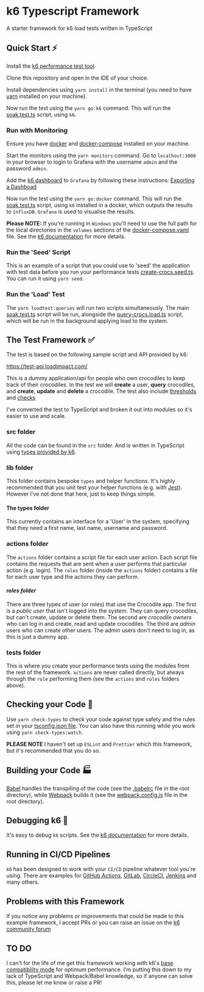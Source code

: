 # k6 Typescript Framework
A starter framework for k6 load tests written in TypeScript

## Quick Start :zap:

Install the [k6 performance test tool](https://docs.k6.io/docs/installation).

Clone this repository and open in the IDE of your choice.

Install dependencies using `yarn install` in the terminal (you need to have [yarn](https://yarnpkg.com/getting-started/install) installed on your machine).

Now run the test using the `yarn go:k6` command. This will run the [soak.test.ts](/src/tests/soak.test.ts) script, using `k6`.

### Run with Monitoring 

Ensure you have [docker](https://www.docker.com/products/docker-desktop) and [docker-compose](https://docs.docker.com/compose/install/) installed on your machine.

Start the monitors using the `yarn monitors` command. Go to `localhost:3000` in your browser to login to Grafana with the username `admin` and the password `admin`.

Add the [k6 dashboard](https://grafana.com/grafana/dashboards/2587) to `Grafana` by following these instructions: [Exporting a Dashboad](https://grafana.com/docs/grafana/latest/reference/export_import/)

Now run the test using the `yarn go:docker` command. This will run the [soak.test.ts](/src/tests/soak.test.ts) script, using `k6` installed in a docker, which outputs the results to `influxDB`. `Grafana` is used to visualise the results.

**Please NOTE:** If you're running in `Windows` you'll need to use the full path for the local directories in the `volumes` sections of the [docker-compose.yaml](docker-compose.yml) file. See the [k6 documentation](https://docs.k6.io/docs/docker-on-windows) for more details.


### Run the 'Seed' Script

This is an example of a script that you could use to 'seed' the application with test data before you run your performance tests [create-crocs.seed.ts](src/tests/create-crocs.seed.ts). You can run it using `yarn seed`.

### Run the 'Load' Test

The `yarn loadtest:queries` will run two scripts simultaneously. The main [soak.test.ts](src/tests/soak.test.ts) script will be run, alongside the [query-crocs.load.ts](/src/tests/query-crocs.load.ts) script, which will be run in the background applying load to the system.

## The Test Framework :white_check_mark:

The test is based on the following sample script and API provided by k6:

https://test-api.loadimpact.com/

This is a dummy application/api for people who own crocodiles to keep track of their crocodiles. In the test we will **create** a user, **query** crocodiles, and **create**, **update** and **delete** a crocodile. The test also include [thresholds](https://docs.k6.io/docs/thresholds) and [checks](https://docs.k6.io/docs/checks)

I've converted the test to TypeScript and broken it out into modules so it's easier to use and scale.

### **src** folder

All the code can be found in the `src` folder. And is written in TypeScript using [types provided by k6](https://github.com/DefinitelyTyped/DefinitelyTyped/tree/master/types/k6).

### **lib** folder

This folder contains bespoke `types` and helper functions. It's highly recommended that you unit test your helper functions (e.g. with [Jest](https://jestjs.io/)). However I've not done that here, just to keep things simple.

#### The types folder

This currently contains an interface for a 'User' in the system, specifying that they need a first name, last name, username and password.

### **actions** folder

The `actions` folder contains a script file for each user action. Each script file contains the requests that are sent when a user performs that particular action (e.g. login). The `roles` folder (inside the `actions` folder) contains a file for each user type and the actions they can perform.

#### *roles folder*

There are three types of user (or roles) that use the Crocodile app. The first is a *public user* that isn't logged into the system. They can query crocodiles, but can't create, update or delete them. The second are *crocodile owners* who can log in and create, read and update crocodiles. The third are *admin* users who can create other users. The admin users don't need to log in, as this is just a dummy app.

### **tests** folder

This is where you create your performance tests using the modules from the rest of the framework. `actions` are never called directly, but always through the `role` performing them (see the `actions` and `roles` folders above).

## Checking your Code :100:

Use `yarn check-types` to check your code against type safety and the rules set in your [tsconfig.json file](tsconfig.json). You can also have this running while you work using `yarn check-types:watch`.

**PLEASE NOTE** I haven't set up `ESLint` and `Prettier` which this framework, but it's recommended that you do so.

## Building your Code :factory:

[Babel](https://babeljs.io/) handles the transpiling of the code (see the [.babelrc](.babelrc) file in the root directory), while [Webpack](https://webpack.js.org/) builds it (see the [webpack.config.js](webpack.config.js) file in the root directory).

## Debugging k6 :bug:

It's easy to debug `k6` scripts. See the [k6 documentation](https://docs.k6.io/docs/debugging) for more details.

## Running in CI/CD Pipelines 

`k6` has been designed to work with your `CI/CD` pipeline whatever tool you're using. There are examples for [GitHub Actions](https://blog.loadimpact.com/load-testing-using-github-actions), [GitLab](https://blog.loadimpact.com/integrating-load-testing-with-gitlab), [CircleCI](https://github.com/loadimpact/k6-circleci-example), [Jenkins](https://github.com/loadimpact/k6-jenkins-example) and many others. 


## Problems with this Framework 

If you notice any problems or improvements that could be made to this example framework, I accept PRs or you can raise an issue on the [k6 community forum](https://community.k6.io/)

## TO DO

I can't for the life of me get this framework working with k6's [base compatibility mode](https://github.com/MStoykov/k6-es6) for optimum performance. I'm putting this down to my lack of TypeScript and Webpack/Babel knowledge, so if anyone can solve this, please let me know or raise a PR!